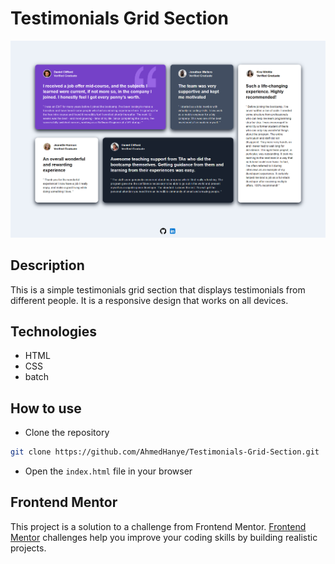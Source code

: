# Testimonials Grid Section

![Preview](./preview.png)

## Description

This is a simple testimonials grid section that displays testimonials from different people. It is a responsive design that works on all devices.

## Technologies

- HTML
- CSS
- batch

## How to use

- Clone the repository

```bash
git clone https://github.com/AhmedHanye/Testimonials-Grid-Section.git
```

- Open the `index.html` file in your browser

## Frontend Mentor

This project is a solution to a challenge from Frontend Mentor. [Frontend Mentor](https://www.frontendmentor.io) challenges help you improve your coding skills by building realistic projects.
